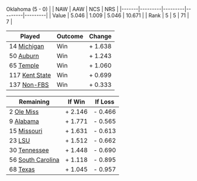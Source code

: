 Oklahoma (5 - 0)
|       |   NAW   |   AAW   |   NCS   |   NRS   |
|-------|---------|---------|---------|---------|
| Value |   5.046 |   1.009 |   5.046 |  10.671 |
| Rank  |       5 |       5 |      71 |       7 |

| Played                    | Outcome    |  Change  |
|---------------------------|------------|----------|
|  14 [Michigan              ](Michigan.md)| Win        | +  1.638 |
|  50 [Auburn                ](Auburn.md)| Win        | +  1.243 |
|  65 [Temple                ](Temple.md)| Win        | +  1.060 |
| 117 [Kent State            ](KentState.md)| Win        | +  0.699 |
| 137 [Non-FBS               ](NonFBS.md)| Win        | +  0.333 |

| Remaining                 |  If Win  |  If Loss |
|---------------------------|----------|----------|
|   2 [Ole Miss              ](OleMiss.md)| +  2.146 | -  0.466 |
|   9 [Alabama               ](Alabama.md)| +  1.771 | -  0.565 |
|  15 [Missouri              ](Missouri.md)| +  1.631 | -  0.613 |
|  23 [LSU                   ](LSU.md)| +  1.512 | -  0.662 |
|  30 [Tennessee             ](Tennessee.md)| +  1.448 | -  0.690 |
|  56 [South Carolina        ](SouthCarolina.md)| +  1.118 | -  0.895 |
|  68 [Texas                 ](Texas.md)| +  1.045 | -  0.957 |

